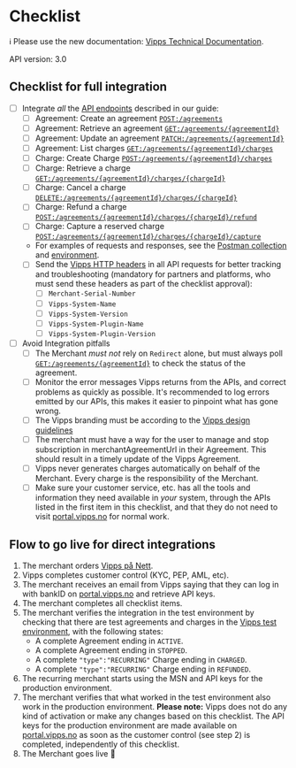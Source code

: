 <!-- START_METADATA
---
title: Checklist
sidebar_position: 40
---
END_METADATA -->

# Checklist

<!-- START_COMMENT -->

ℹ️ Please use the new documentation:
[Vipps Technical Documentation](https://vippsas.github.io/vipps-developer-docs/).

<!-- END_COMMENT -->

API version: 3.0

## Checklist for full integration

- [ ] Integrate _all_ the [API endpoints](vipps-recurring-api.md) described in our guide:
    - [ ] Agreement: Create an agreement [`POST:/agreements`][draft-agreement-endpoint]
    - [ ] Agreement: Retrieve an agreement [`GET:/agreements/{agreementId}`][fetch-agreement-endpoint]
    - [ ] Agreement: Update an agreement [`PATCH:/agreements/{agreementId}`][update-agreement-patch-endpoint]
    - [ ] Agreement: List charges [`GET:/agreements/{agreementId}/charges`][list-charges-endpoint]
    - [ ] Charge: Create Charge [`POST:/agreements/{agreementId}/charges`][create-charge-endpoint]
    - [ ] Charge: Retrieve a charge [`GET:/agreements/{agreementId}/charges/{chargeId}`][fetch-charge-endpoint]
    - [ ] Charge: Cancel a charge [`DELETE:/agreements/{agreementId}/charges/{chargeId}`][cancel-charge-endpoint]
    - [ ] Charge: Refund a charge [`POST:/agreements/{agreementId}/charges/{chargeId}/refund`][refund-charge-endpoint]
    - [ ] Charge: Capture a reserved charge [`POST:/agreements/{agreementId}/charges/{chargeId}/capture`][capture-charge-endpoint]
    - For examples of requests and responses, see the [Postman collection](./tools/vipps-recurring-v3-api-postman-collection.json) and [environment](https://github.com/vippsas/vipps-developers/blob/master/tools/vipps-api-global-postman-environment.json).
  - [ ] Send the [Vipps HTTP headers](https://vippsas.github.io/vipps-developer-docs/docs/vipps-developers/common-topics/http-headers)
        in all API requests for better tracking and troubleshooting
        (mandatory for partners and platforms, who must send these headers as part of the checklist approval):
      - [ ] `Merchant-Serial-Number`
      - [ ] `Vipps-System-Name`
      - [ ] `Vipps-System-Version`
      - [ ] `Vipps-System-Plugin-Name`
      - [ ] `Vipps-System-Plugin-Version`
- [ ] Avoid Integration pitfalls
    - [ ] The Merchant _must not_ rely on `Redirect` alone, but must always poll [`GET:/agreements/{agreementId}`][fetch-agreement-endpoint] to check the status of the agreement.
    - [ ] Monitor the error messages Vipps returns from the APIs, and correct problems as quickly as possible. It's recommended to log errors emitted by our APIs, this makes it easier to pinpoint what has gone wrong.
    - [ ] The Vipps branding must be according to the [Vipps design guidelines](https://github.com/vippsas/vipps-design-guidelines)
    - [ ] The merchant must have a way for the user to manage and stop subscription in merchantAgreementUrl in their Agreement. This should result in a timely update of the Vipps Agreement.
    - [ ] Vipps never generates charges automatically on behalf of the Merchant. Every charge is the responsibility of the Merchant.
    - [ ] Make sure your customer service, etc. has all the tools and information they need
          available in _your_ system, through the APIs listed in the first item in this checklist,
          and that they do not need to visit
          [portal.vipps.no](https://portal.vipps.no)
          for normal work.

## Flow to go live for direct integrations

1. The merchant orders [Vipps på Nett](https://www.vipps.no/produkter-og-tjenester/bedrift/ta-betalt-paa-nett/ta-betalt-paa-nett/).
2. Vipps completes customer control (KYC, PEP, AML, etc).
3. The merchant receives an email from Vipps saying that they can log in with bankID on [portal.vipps.no](https://portal.vipps.no) and retrieve API keys.
4. The merchant completes all checklist items.
5. The merchant verifies the integration in the test environment by checking that
   there are test agreements and charges in the
   [Vipps test environment](https://vippsas.github.io/vipps-developer-docs/docs/vipps-developers/test-environment),
   with the following states:
    - A complete Agreement ending in `ACTIVE`.
    - A complete Agreement ending in `STOPPED`.
    - A complete `"type":"RECURRING"` Charge ending in  `CHARGED`.
    - A complete `"type":"RECURRING"` Charge ending in  `REFUNDED`.
6. The recurring merchant starts using the MSN and API keys for the production environment.
7. The merchant verifies that what worked in the test environment also work in the production environment.
   **Please note:** Vipps does not do any kind of activation or make any changes based on this checklist.
   The API keys for the production environment are made available on
   [portal.vipps.no](https://portal.vipps.no)
   as soon as the customer control (see step 2) is completed, independently of this checklist.
8. The Merchant goes live 🎉


[draft-agreement-endpoint]: https://vippsas.github.io/vipps-developer-docs/api/recurring#tag/Agreement-v3-endpoints/operation/DraftAgreementV3
[fetch-agreement-endpoint]: https://vippsas.github.io/vipps-developer-docs/api/recurring#tag/Agreement-v3-endpoints/operation/FetchAgreementV3
[update-agreement-patch-endpoint]: https://vippsas.github.io/vipps-developer-docs/api/recurring#tag/Agreement-v3-endpoints/operation/UpdateAgreementPatchV3
[force-accept-agreement-endpoint]: https://vippsas.github.io/vipps-developer-docs/api/recurring#tag/Agreement-v3-endpoints/operation/acceptUsingPATCHV3
[list-charges-endpoint]: https://vippsas.github.io/vipps-developer-docs/api/recurring#tag/Charge-v3-endpoints/operation/ListChargesV3
[create-charge-endpoint]: https://vippsas.github.io/vipps-developer-docs/api/recurring#tag/Charge-v3-endpoints/operation/CreateChargeV3
[fetch-charge-endpoint]: https://vippsas.github.io/vipps-developer-docs/api/recurring#tag/Charge-v3-endpoints/operation/FetchChargeV3
[cancel-charge-endpoint]: https://vippsas.github.io/vipps-developer-docs/api/recurring#tag/Charge-v3-endpoints/operation/CancelChargeV3
[capture-charge-endpoint]: https://vippsas.github.io/vipps-developer-docs/api/recurring#tag/Charge-v3-endpoints/operation/CaptureChargeV3
[refund-charge-endpoint]: https://vippsas.github.io/vipps-developer-docs/api/recurring#tag/Charge-v3-endpoints/operation/RefundChargeV3
[userinfo-endpoint]: https://vippsas.github.io/vipps-developer-docs/api/userinfo#operation/getUserinfo
[access-token-endpoint]: https://vippsas.github.io/vipps-developer-docs/api/access-token#tag/Authorization-Service/operation/fetchAuthorizationTokenUsingPost
[vipps-test-environment]: https://vippsas.github.io/vipps-developer-docs/docs/vipps-developers/test-environment
